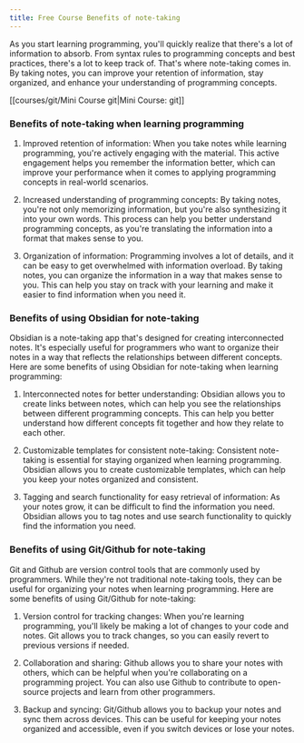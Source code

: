 ```yaml
---
title: Free Course Benefits of note-taking
---
```


As you start learning programming, you'll quickly realize that there's a lot of information to absorb. From syntax rules to programming concepts and best practices, there's a lot to keep track of. That's where note-taking comes in. By taking notes, you can improve your retention of information, stay organized, and enhance your understanding of programming concepts.

[[courses/git/Mini Course git|Mini Course: git]]

### Benefits of note-taking when learning programming

1. Improved retention of information: When you take notes while learning programming, you're actively engaging with the material. This active engagement helps you remember the information better, which can improve your performance when it comes to applying programming concepts in real-world scenarios.

2. Increased understanding of programming concepts: By taking notes, you're not only memorizing information, but you're also synthesizing it into your own words. This process can help you better understand programming concepts, as you're translating the information into a format that makes sense to you.

3. Organization of information: Programming involves a lot of details, and it can be easy to get overwhelmed with information overload. By taking notes, you can organize the information in a way that makes sense to you. This can help you stay on track with your learning and make it easier to find information when you need it.

### Benefits of using Obsidian for note-taking

Obsidian is a note-taking app that's designed for creating interconnected notes. It's especially useful for programmers who want to organize their notes in a way that reflects the relationships between different concepts. Here are some benefits of using Obsidian for note-taking when learning programming:

1. Interconnected notes for better understanding: Obsidian allows you to create links between notes, which can help you see the relationships between different programming concepts. This can help you better understand how different concepts fit together and how they relate to each other.

2. Customizable templates for consistent note-taking: Consistent note-taking is essential for staying organized when learning programming. Obsidian allows you to create customizable templates, which can help you keep your notes organized and consistent.

3. Tagging and search functionality for easy retrieval of information: As your notes grow, it can be difficult to find the information you need. Obsidian allows you to tag notes and use search functionality to quickly find the information you need.

### Benefits of using Git/Github for note-taking

Git and Github are version control tools that are commonly used by programmers. While they're not traditional note-taking tools, they can be useful for organizing your notes when learning programming. Here are some benefits of using Git/Github for note-taking:

1. Version control for tracking changes: When you're learning programming, you'll likely be making a lot of changes to your code and notes. Git allows you to track changes, so you can easily revert to previous versions if needed.

2. Collaboration and sharing: Github allows you to share your notes with others, which can be helpful when you're collaborating on a programming project. You can also use Github to contribute to open-source projects and learn from other programmers.

3. Backup and syncing: Git/Github allows you to backup your notes and sync them across devices. This can be useful for keeping your notes organized and accessible, even if you switch devices or lose your notes.



